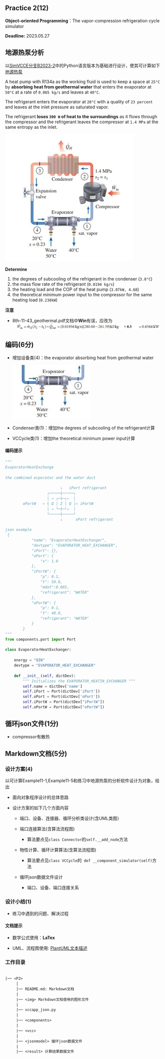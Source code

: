 ## Practice 2(12)

**Object-oriented Programming**：The  vapor-compression refrigeration cycle simulator 

**Deadline:**  2023.05.27

## 地源热泵分析

以[SimVCCE分支B2023-2](https://gitee.com/thermalogic/simvcce)中的Python语言版本为基础进行设计，使其可计算如下[地源热泵](./8th-11-43_geothermal.pdf)

A heat pump with R134a as the working fluid is used to keep a space at `25°C` by **absorbing heat from geothermal water** that enters the evaporator at `50°C` at a rate of `0.065 kg/s` and leaves at `40°C`. 

The refrigerant enters the evaporator at `20°C` with a quality of `23 percent` and leaves at the inlet pressure as saturated vapor. 

The refrigerant **loses `300 W` of heat to the surroundings** as it flows through the compressor and the refrigerant leaves the compressor at `1.4 MPa` at the same entropy as the inlet.

![](./img/heatpump_11_43.jpg)

**Determine**

1. the degrees of subcooling of the refrigerant in the condenser (`3.8°C`)
2. the mass flow rate of the refrigerant (`0.0194 kg/s`)
3. the heating load and the COP of the heat pump (`3.07kW, 4.68`)
4. the theoretical minimum power input to the compressor for the same heating load (`0.238kW`)


**注意**

* 8th-11-43_geothermal.pdf文档中**Win**有误，应改为
   ![](./img/error.jpg)

## 编码(6分)

* 增加设备类(4)：the evaporator absorbing heat from geothermal water 

    ![](./img/evaporator_hp.jpg)

* Condenser类(1)：增加the degrees of subcooling of the refrigerant计算
* VCCycle类(1)：增加the theoretical minimum power input计算


#### 编码提示

```python
"""
EvaporatorHeatExchange

the combined evporator and the water duct

                         ↓   iPort refrigerant
                   ┌─────┼─────┐
                   │ → ┌─┼─┐←  │
        oPortW   ← ┤ Q │ Z │ Q │← iPortW
                   │ → └─┼─┘←  │
                   └─────┼─────┘
                         ↓      oPort refrigerant

json example
 {
            "name": "EvaporatorHeatExchanger",
            "devtype": "EVAPORATOR_HEAT_EXCHANGER",
            "iPort": {},
            "oPort": {
                "x": 1.0
            },
            "iPortW": {
                "p": 0.1,
                "t": 50.0,
                "mdot":0.065,
                "refrigerant": "WATER"
            },
            "oPortW": {
                "p": 0.1,
                "t": 40.0,
                "refrigerant": "WATER"
            }
        }
"""
from components.port import Port

class EvaporatorHeatExchanger:

    energy = "QIN"
    devtype = "EVAPORATOR_HEAT_EXCHANGER"

    def __init__(self, dictDev):
        """ Initializes the EVAPORATOR_HEATIN_EXCHANGER """
        self.name = dictDev['name']
        self.iPort = Port(dictDev['iPort'])
        self.oPort = Port(dictDev['oPort'])
        self.iPortW = Port(dictDev["iPortW"])
        self.oPortW = Port(dictDev["oPortW"])
```

## 循环json文件(1分)

* compressor有散热

## Markdown文档(5分)

### 设计方案(4)

以可计算Example11-1,Example11-5和练习中地源热泵的分析软件设计为对象，给出

* 面向对象程序设计的总体思路

* 设计方案的如下几个方面内容


    * 端口、设备、连接器、循环分析类设计(含UML类图）

    * 端口连接算法(含算法流程图)
 
       *  算法要点见`class Connector`的`self.__add_node`方法

    * 物性计算、循环计算算法(含算法流程图)
 
       * 算法要点见`class VCCycle`的` def __component_simulator(self)`方法
 
    * 循环json数据文件设计
    
       * 端口、设备、端口连接关系
  
### 设计小结(1)

  * 练习中遇到的问题、解决过程


#### 文档提示

* 数学公式使用：**LaTex** 

* UML、流程图使用: [PlantUML文本描述](https://gitee.com/thermalogic/simvcce/tree/B2023/uml)

### 工作目录

```txt
 
|── <P2>
     │ 
     │── README.md: Markdown文档
     | 
     |── <img> Markdown文档使用的图形文件
     |
     |── vccapp_json.py
     |
     |── <components> 
     |
     |── <vcc> 
     |
     |── <jsonmodel> 循环json数据文件
     |
     |── <result> 计算结果数据文件 
```  
